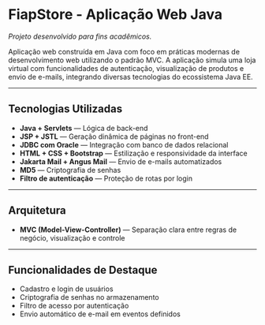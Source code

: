 # FiapStore - Aplicação Web Java

*Projeto desenvolvido para fins acadêmicos.*

Aplicação web construída em Java com foco em práticas modernas de desenvolvimento web utilizando o padrão MVC. A aplicação simula uma loja virtual com funcionalidades de autenticação, visualização de produtos e envio de e-mails, integrando diversas tecnologias do ecossistema Java EE.

---

## Tecnologias Utilizadas

- **Java + Servlets** — Lógica de back-end
- **JSP + JSTL** — Geração dinâmica de páginas no front-end
- **JDBC com Oracle** — Integração com banco de dados relacional
- **HTML + CSS + Bootstrap** — Estilização e responsividade da interface
- **Jakarta Mail + Angus Mail** — Envio de e-mails automatizados
- **MD5** — Criptografia de senhas
- **Filtro de autenticação** — Proteção de rotas por login

---

## Arquitetura

- **MVC (Model-View-Controller)** — Separação clara entre regras de negócio, visualização e controle

---

## Funcionalidades de Destaque

- Cadastro e login de usuários
- Criptografia de senhas no armazenamento
- Filtro de acesso por autenticação
- Envio automático de e-mail em eventos definidos
